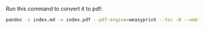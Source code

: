 Run this command to convert it to pdf:
```sh
pandoc -s index.md -o index.pdf --pdf-engine=weasyprint --toc -N --webtex
```